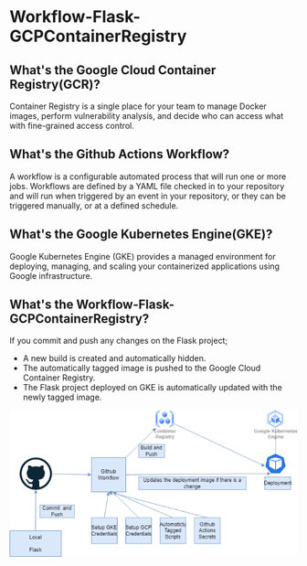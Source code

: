 # Workflow-Flask-GCPContainerRegistry


## What's the Google Cloud Container Registry(GCR)?

Container Registry is a single place for your team to manage Docker images, perform vulnerability analysis, and decide who can access what with fine-grained access control.

## What's the Github Actions Workflow?

A workflow is a configurable automated process that will run one or more jobs. Workflows are defined by a YAML file checked in to your repository and will run when triggered by an event in your repository, or they can be triggered manually, or at a defined schedule.

## What's the Google Kubernetes Engine(GKE)?

Google Kubernetes Engine (GKE) provides a managed environment for deploying, managing, and scaling your containerized applications using Google infrastructure.


## What's the Workflow-Flask-GCPContainerRegistry?

If you commit and push any changes on the Flask project;

- A new build is created and automatically hidden.
- The automatically tagged image is pushed to the Google Cloud Container Registry.
- The Flask project deployed on GKE is automatically updated with the newly tagged image.

![Alt text](New_Arch.png?raw=true "Title")
